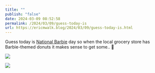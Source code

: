 ```yaml
---
title: ""
publish: "false"
date: 2024-03-09 08:52:58
permalink: /2024/03/09/guess-today-is
url: https://ericmwalk.blog/2024/03/09/guess-today-is.html
---
```


Guess today is [National Barbie](https://www.nationaldaycalendar.com/national-day/national-barbie-day-march-9) day so when the local grocery store has Barbie-themed donuts it makes sense to get some.. 🍩

![](https://ericmwalk.blog/uploads/2024/img-8177.jpeg)

![](https://ericmwalk.blog/uploads/2024/img-8178.jpeg)